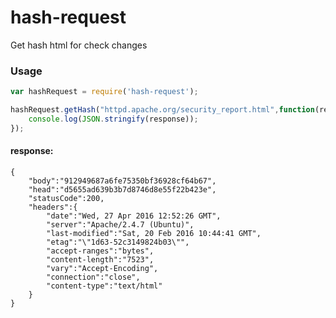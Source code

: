 # hash-request

Get hash html for check changes

### Usage

```javascript
var hashRequest = require('hash-request');

hashRequest.getHash("httpd.apache.org/security_report.html",function(response){
    console.log(JSON.stringify(response));
});
```

#### response:

    {
        "body":"912949687a6fe75350bf36928cf64b67",
        "head":"d5655ad639b3b7d8746d8e55f22b423e",
        "statusCode":200,
        "headers":{
            "date":"Wed, 27 Apr 2016 12:52:26 GMT",
            "server":"Apache/2.4.7 (Ubuntu)",
            "last-modified":"Sat, 20 Feb 2016 10:44:41 GMT",
            "etag":"\"1d63-52c3149824b03\"",
            "accept-ranges":"bytes",
            "content-length":"7523",
            "vary":"Accept-Encoding",
            "connection":"close",
            "content-type":"text/html"
        }
    }
